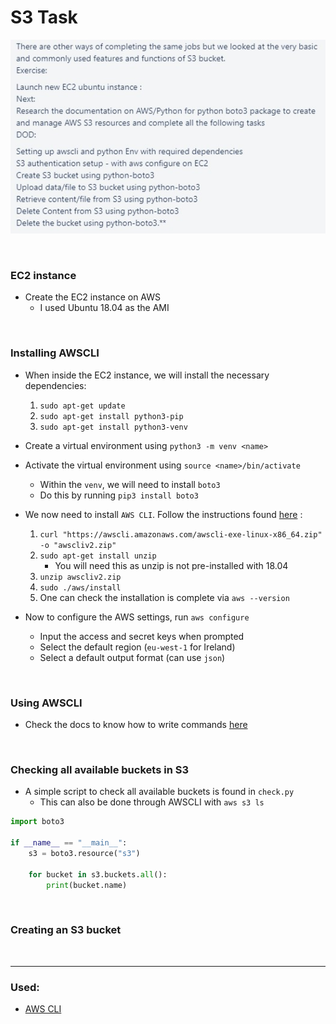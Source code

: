 # S3 Task

![](images/cli-task.jpg)

<br>

### EC2 instance
- Create the EC2 instance on AWS
    - I used Ubuntu 18.04 as the AMI

<br>

### Installing AWSCLI
- When inside the EC2 instance, we will install the necessary dependencies:
    1. `sudo apt-get update`
    2. `sudo apt-get install python3-pip`
    3. `sudo apt-get install python3-venv`

- Create a virtual environment using `python3 -m venv <name>`

- Activate the virtual environment using `source <name>/bin/activate`
    - Within the `venv`, we will need to install `boto3`
    - Do this by running `pip3 install boto3`

- We now need to install `AWS CLI`. Follow the instructions found [here](https://docs.aws.amazon.com/cli/latest/userguide/install-cliv2-linux.html) :
    1. `curl "https://awscli.amazonaws.com/awscli-exe-linux-x86_64.zip" -o "awscliv2.zip"`
    2. `sudo apt-get install unzip`
        - You will need this as unzip is not pre-installed with 18.04
    3. `unzip awscliv2.zip`
    4. `sudo ./aws/install`
    5. One can check the installation is complete via `aws --version`

- Now to configure the AWS settings, run `aws configure`
    - Input the access and secret keys when prompted
    - Select the default region (`eu-west-1` for Ireland)
    - Select a default output format (can use `json`)

<br>

### Using AWSCLI
- Check the docs to know how to write commands [here](https://docs.aws.amazon.com/cli/latest/index.html)


<br>

### Checking all available buckets in S3
- A simple script to check all available buckets is found in `check.py`
    - This can also be done through AWSCLI with `aws s3 ls`

```python
import boto3

if __name__ == "__main__":
    s3 = boto3.resource("s3")

    for bucket in s3.buckets.all():
        print(bucket.name)
```

<br>

### Creating an S3 bucket

<br>

---
### Used:
- [AWS CLI](https://cloudacademy.com/blog/how-to-use-aws-cli/)